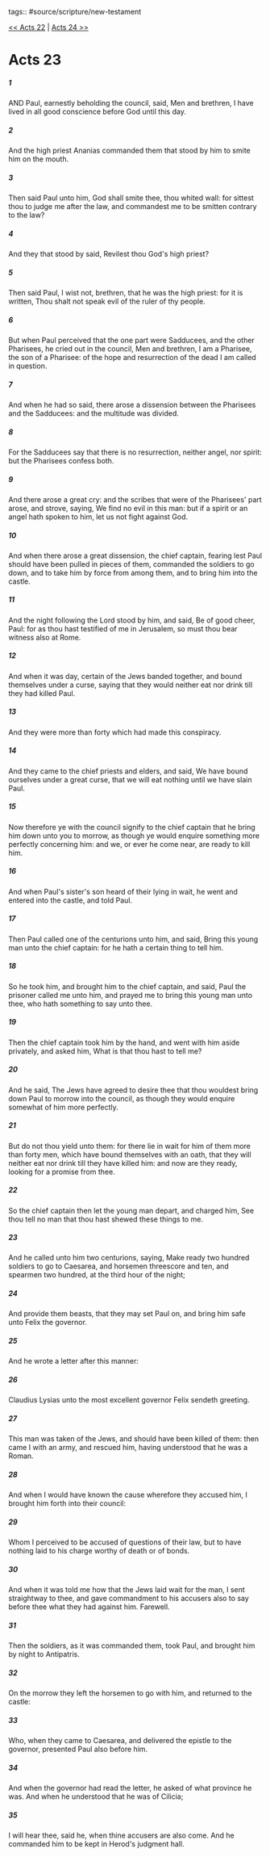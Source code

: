 tags:: #source/scripture/new-testament

[<< Acts 22](/new-testament/05_Acts/Acts_22.md) | [Acts 24 >>](/new-testament/05_Acts/Acts_24.md)

# Acts 23

##### 1

AND Paul, earnestly beholding the council, said, Men and brethren, I have lived in all good conscience before God until this day.

##### 2

And the high priest Ananias commanded them that stood by him to smite him on the mouth.

##### 3

Then said Paul unto him, God shall smite thee, thou whited wall: for sittest thou to judge me after the law, and commandest me to be smitten contrary to the law?

##### 4

And they that stood by said, Revilest thou God's high priest?

##### 5

Then said Paul, I wist not, brethren, that he was the high priest: for it is written, Thou shalt not speak evil of the ruler of thy people.

##### 6

But when Paul perceived that the one part were Sadducees, and the other Pharisees, he cried out in the council, Men and brethren, I am a Pharisee, the son of a Pharisee: of the hope and resurrection of the dead I am called in question.

##### 7

And when he had so said, there arose a dissension between the Pharisees and the Sadducees: and the multitude was divided.

##### 8

For the Sadducees say that there is no resurrection, neither angel, nor spirit: but the Pharisees confess both.

##### 9

And there arose a great cry: and the scribes that were of the Pharisees' part arose, and strove, saying, We find no evil in this man: but if a spirit or an angel hath spoken to him, let us not fight against God.

##### 10

And when there arose a great dissension, the chief captain, fearing lest Paul should have been pulled in pieces of them, commanded the soldiers to go down, and to take him by force from among them, and to bring him into the castle.

##### 11

And the night following the Lord stood by him, and said, Be of good cheer, Paul: for as thou hast testified of me in Jerusalem, so must thou bear witness also at Rome.

##### 12

And when it was day, certain of the Jews banded together, and bound themselves under a curse, saying that they would neither eat nor drink till they had killed Paul.

##### 13

And they were more than forty which had made this conspiracy.

##### 14

And they came to the chief priests and elders, and said, We have bound ourselves under a great curse, that we will eat nothing until we have slain Paul.

##### 15

Now therefore ye with the council signify to the chief captain that he bring him down unto you to morrow, as though ye would enquire something more perfectly concerning him: and we, or ever he come near, are ready to kill him.

##### 16

And when Paul's sister's son heard of their lying in wait, he went and entered into the castle, and told Paul.

##### 17

Then Paul called one of the centurions unto him, and said, Bring this young man unto the chief captain: for he hath a certain thing to tell him.

##### 18

So he took him, and brought him to the chief captain, and said, Paul the prisoner called me unto him, and prayed me to bring this young man unto thee, who hath something to say unto thee.

##### 19

Then the chief captain took him by the hand, and went with him aside privately, and asked him, What is that thou hast to tell me?

##### 20

And he said, The Jews have agreed to desire thee that thou wouldest bring down Paul to morrow into the council, as though they would enquire somewhat of him more perfectly.

##### 21

But do not thou yield unto them: for there lie in wait for him of them more than forty men, which have bound themselves with an oath, that they will neither eat nor drink till they have killed him: and now are they ready, looking for a promise from thee.

##### 22

So the chief captain then let the young man depart, and charged him, See thou tell no man that thou hast shewed these things to me.

##### 23

And he called unto him two centurions, saying, Make ready two hundred soldiers to go to Caesarea, and horsemen threescore and ten, and spearmen two hundred, at the third hour of the night;

##### 24

And provide them beasts, that they may set Paul on, and bring him safe unto Felix the governor.

##### 25

And he wrote a letter after this manner:

##### 26

Claudius Lysias unto the most excellent governor Felix sendeth greeting.

##### 27

This man was taken of the Jews, and should have been killed of them: then came I with an army, and rescued him, having understood that he was a Roman.

##### 28

And when I would have known the cause wherefore they accused him, I brought him forth into their council:

##### 29

Whom I perceived to be accused of questions of their law, but to have nothing laid to his charge worthy of death or of bonds.

##### 30

And when it was told me how that the Jews laid wait for the man, I sent straightway to thee, and gave commandment to his accusers also to say before thee what they had against him. Farewell.

##### 31

Then the soldiers, as it was commanded them, took Paul, and brought him by night to Antipatris.

##### 32

On the morrow they left the horsemen to go with him, and returned to the castle:

##### 33

Who, when they came to Caesarea, and delivered the epistle to the governor, presented Paul also before him.

##### 34

And when the governor had read the letter, he asked of what province he was. And when he understood that he was of Cilicia;

##### 35

I will hear thee, said he, when thine accusers are also come. And he commanded him to be kept in Herod's judgment hall.

